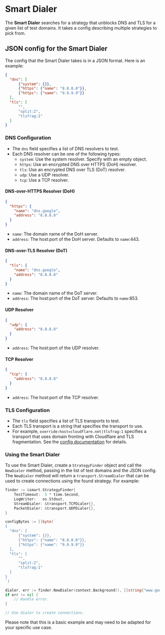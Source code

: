 # Smart Dialer

The **Smart Dialer** searches for a strategy that unblocks DNS and TLS for a given list of test domains. It takes a config describing multiple strategies to pick from.

## JSON config for the Smart Dialer

The config that the Smart Dialer takes is in a JSON format. Here is an example:

```json
{
  "dns": [
      {"system": {}},
      {"https": {"name": "8.8.8.8"}},
      {"https": {"name": "9.9.9.9"}}
  ],
  "tls": [
      "",
      "split:2",
      "tlsfrag:1"
  ]
}
```

### DNS Configuration

*   The `dns` field specifies a list of DNS resolvers to test.
*   Each DNS resolver can be one of the following types:
    *   `system`: Use the system resolver. Specify with an empty object.
    *   `https`: Use an encrypted DNS over HTTPS (DoH) resolver.
    *   `tls`: Use an encrypted DNS over TLS (DoT) resolver.
    *   `udp`: Use a UDP resolver.
    *   `tcp`: Use a TCP resolver.

#### DNS-over-HTTPS Resolver (DoH)

```json
{
  "https": {
    "name": "dns.google",
    "address": "8.8.8.8"
  }
}

```

*   `name`: The domain name of the DoH server.
*   `address`: The host:port of the DoH server. Defaults to `name`:443.

#### DNS-over-TLS Resolver (DoT)

```json
{
  "tls": {
    "name": "dns.google",
    "address": "8.8.8.8"
  }
}
```

*   `name`: The domain name of the DoT server.
*   `address`: The host:port of the DoT server. Defaults to `name`:853.

#### UDP Resolver

```json
{
  "udp": {
    "address": "8.8.8.8"
  }
}
```

*   `address`: The host:port of the UDP resolver.

#### TCP Resolver

```json
{
  "tcp": {
    "address": "8.8.8.8"
  }
}
```

*   `address`: The host:port of the TCP resolver.

### TLS Configuration

*   The `tls` field specifies a list of TLS transports to test.
*   Each TLS transport is a string that specifies the transport to use.
*   For example, `override:host=cloudflare.net|tlsfrag:1` specifies a transport that uses domain fronting with Cloudflare and TLS fragmentation. See the [config documentation](https://pkg.go.dev/github.com/Jigsaw-Code/outline-sdk/x/configurl#hdr-Config_Format) for details.

### Using the Smart Dialer

To use the Smart Dialer, create a `StrategyFinder` object and call the `NewDialer` method, passing in the list of test domains and the JSON config. The `NewDialer` method will return a `transport.StreamDialer` that can be used to create connections using the found strategy. For example:

```go
finder := &smart.StrategyFinder{
    TestTimeout:  5 * time.Second,
    LogWriter:   os.Stdout,
    StreamDialer: &transport.TCPDialer{},
    PacketDialer: &transport.UDPDialer{},
}

configBytes := []byte(`
{
  "dns": [
      {"system": {}},
      {"https": {"name": "8.8.8.8"}},
      {"https": {"name": "9.9.9.9"}}
  ],
  "tls": [
      "",
      "split:2",
      "tlsfrag:1"
  ]
}
`)

dialer, err := finder.NewDialer(context.Background(), []string{"www.google.com"}, configBytes)
if err != nil {
    // Handle error.
}

// Use dialer to create connections.
```

Please note that this is a basic example and may need to be adapted for your specific use case.
